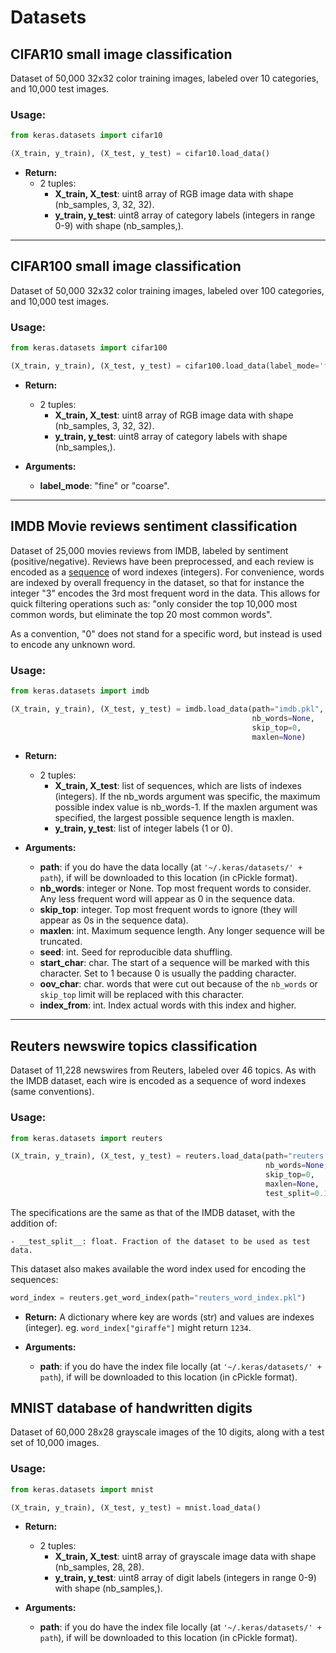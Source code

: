 # Datasets

## CIFAR10 small image classification

Dataset of 50,000 32x32 color training images, labeled over 10 categories, and 10,000 test images.

### Usage:

```python
from keras.datasets import cifar10

(X_train, y_train), (X_test, y_test) = cifar10.load_data()
```

- __Return:__
    - 2 tuples:
        - __X_train, X_test__: uint8 array of RGB image data with shape (nb_samples, 3, 32, 32).
        - __y_train, y_test__: uint8 array of category labels (integers in range 0-9) with shape (nb_samples,).

---

## CIFAR100 small image classification

Dataset of 50,000 32x32 color training images, labeled over 100 categories, and 10,000 test images.

### Usage:

```python
from keras.datasets import cifar100

(X_train, y_train), (X_test, y_test) = cifar100.load_data(label_mode='fine')
```

- __Return:__
    - 2 tuples:
        - __X_train, X_test__: uint8 array of RGB image data with shape (nb_samples, 3, 32, 32).
        - __y_train, y_test__: uint8 array of category labels with shape (nb_samples,).

- __Arguments:__

    - __label_mode__: "fine" or "coarse".

---

## IMDB Movie reviews sentiment classification

Dataset of 25,000 movies reviews from IMDB, labeled by sentiment (positive/negative). Reviews have been preprocessed, and each review is encoded as a [sequence](preprocessing/sequence.md) of word indexes (integers). For convenience, words are indexed by overall frequency in the dataset, so that for instance the integer "3" encodes the 3rd most frequent word in the data. This allows for quick filtering operations such as: "only consider the top 10,000 most common words, but eliminate the top 20 most common words".

As a convention, "0" does not stand for a specific word, but instead is used to encode any unknown word.

### Usage:

```python
from keras.datasets import imdb

(X_train, y_train), (X_test, y_test) = imdb.load_data(path="imdb.pkl",
                                                      nb_words=None,
                                                      skip_top=0,
                                                      maxlen=None)
```
- __Return:__
    - 2 tuples:
        - __X_train, X_test__: list of sequences, which are lists of indexes (integers). If the nb_words argument was specific, the maximum possible index value is nb_words-1. If the maxlen argument was specified, the largest possible sequence length is maxlen.
        - __y_train, y_test__: list of integer labels (1 or 0). 

- __Arguments:__

    - __path__: if you do have the data locally (at `'~/.keras/datasets/' + path`), if will be downloaded to this location (in cPickle format).
    - __nb_words__: integer or None. Top most frequent words to consider. Any less frequent word will appear as 0 in the sequence data.
    - __skip_top__: integer. Top most frequent words to ignore (they will appear as 0s in the sequence data).
    - __maxlen__: int. Maximum sequence length. Any longer sequence will be truncated.
    - __seed__: int. Seed for reproducible data shuffling.
    - __start_char__: char. The start of a sequence will be marked with this character.
        Set to 1 because 0 is usually the padding character.
    - __oov_char__: char. words that were cut out because of the `nb_words`
        or `skip_top` limit will be replaced with this character.
    - __index_from__: int. Index actual words with this index and higher.

---

## Reuters newswire topics classification

Dataset of 11,228 newswires from Reuters, labeled over 46 topics. As with the IMDB dataset, each wire is encoded as a sequence of word indexes (same conventions).

### Usage:

```python
from keras.datasets import reuters

(X_train, y_train), (X_test, y_test) = reuters.load_data(path="reuters.pkl",
                                                         nb_words=None,
                                                         skip_top=0,
                                                         maxlen=None,
                                                         test_split=0.1)
```

The specifications are the same as that of the IMDB dataset, with the addition of:

    - __test_split__: float. Fraction of the dataset to be used as test data.

This dataset also makes available the word index used for encoding the sequences:

```python
word_index = reuters.get_word_index(path="reuters_word_index.pkl")
```

- __Return:__ A dictionary where key are words (str) and values are indexes (integer). eg. `word_index["giraffe"]` might return `1234`. 

- __Arguments:__

    - __path__: if you do have the index file locally (at `'~/.keras/datasets/' + path`), if will be downloaded to this location (in cPickle format).
    
## MNIST database of handwritten digits

Dataset of 60,000 28x28 grayscale images of the 10 digits, along with a test set of 10,000 images.

### Usage:

```python
from keras.datasets import mnist

(X_train, y_train), (X_test, y_test) = mnist.load_data()
```

- __Return:__
    - 2 tuples:
        - __X_train, X_test__: uint8 array of grayscale image data with shape (nb_samples, 28, 28).
        - __y_train, y_test__: uint8 array of digit labels (integers in range 0-9) with shape (nb_samples,).

- __Arguments:__

    - __path__: if you do have the index file locally (at `'~/.keras/datasets/' + path`), if will be downloaded to this location (in cPickle format).
